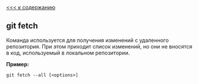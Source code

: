 [<<< к содержанию](/readme.md)
## git fetch

Команда используется для получения изменений с удаленного репозитория. 
При этом приходит список изменений, но они не вносятся в код, используемый в локальном репозитории. 

__Пример:__

```bash=
git fetch --all [<options>]
```